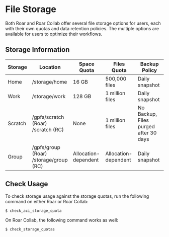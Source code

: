 
# File Storage

Both Roar and Roar Collab offer several file storage options for users, each with their own quotas and data retention policies. The multiple options are available for users to optimize their workflows.


## Storage Information

| Storage | Location | Space Quota | Files Quota | Backup Policy |
| ---- | ---- | ---- | ---- | ---- |
| Home | /storage/home | 16 GB | 500,000 files | Daily snapshot |
| Work | /storage/work | 128 GB | 1 million files | Daily snapshot |
| Scratch | /gpfs/scratch (Roar)<br>/scratch (RC) | None | 1 million files | No Backup, Files purged after 30 days |
| Group | /gpfs/group (Roar)<br>/storage/group (RC) | Allocation-dependent | Allocation-dependent | Daily snapshot |


## Check Usage

To check storage usage against the storage quotas, run the following command on either Roar or Roar Collab:
```
$ check_aci_storage_quota
```

On Roar Collab, the following command works as well:
```
$ check_storage_quotas
```

